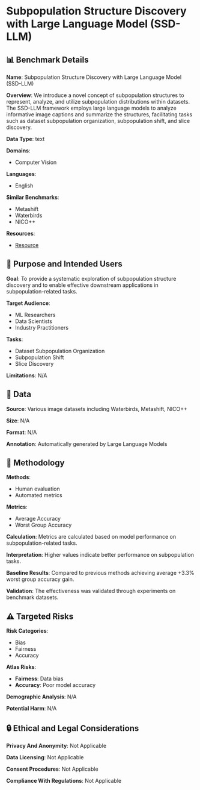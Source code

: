 # Subpopulation Structure Discovery with Large Language Model (SSD-LLM)

## 📊 Benchmark Details

**Name**: Subpopulation Structure Discovery with Large Language Model (SSD-LLM)

**Overview**: We introduce a novel concept of subpopulation structures to represent, analyze, and utilize subpopulation distributions within datasets. The SSD-LLM framework employs large language models to analyze informative image captions and summarize the structures, facilitating tasks such as dataset subpopulation organization, subpopulation shift, and slice discovery.

**Data Type**: text

**Domains**:
- Computer Vision

**Languages**:
- English

**Similar Benchmarks**:
- Metashift
- Waterbirds
- NICO++

**Resources**:
- [Resource](https://llm-as-dataset-analyst.github.io/)

## 🎯 Purpose and Intended Users

**Goal**: To provide a systematic exploration of subpopulation structure discovery and to enable effective downstream applications in subpopulation-related tasks.

**Target Audience**:
- ML Researchers
- Data Scientists
- Industry Practitioners

**Tasks**:
- Dataset Subpopulation Organization
- Subpopulation Shift
- Slice Discovery

**Limitations**: N/A

## 💾 Data

**Source**: Various image datasets including Waterbirds, Metashift, NICO++

**Size**: N/A

**Format**: N/A

**Annotation**: Automatically generated by Large Language Models

## 🔬 Methodology

**Methods**:
- Human evaluation
- Automated metrics

**Metrics**:
- Average Accuracy
- Worst Group Accuracy

**Calculation**: Metrics are calculated based on model performance on subpopulation-related tasks.

**Interpretation**: Higher values indicate better performance on subpopulation tasks.

**Baseline Results**: Compared to previous methods achieving average +3.3% worst group accuracy gain.

**Validation**: The effectiveness was validated through experiments on benchmark datasets.

## ⚠️ Targeted Risks

**Risk Categories**:
- Bias
- Fairness
- Accuracy

**Atlas Risks**:
- **Fairness**: Data bias
- **Accuracy**: Poor model accuracy

**Demographic Analysis**: N/A

**Potential Harm**: N/A

## 🔒 Ethical and Legal Considerations

**Privacy And Anonymity**: Not Applicable

**Data Licensing**: Not Applicable

**Consent Procedures**: Not Applicable

**Compliance With Regulations**: Not Applicable
